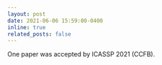 ```yaml
---
layout: post
date: 2021-06-06 15:59:00-0400
inline: true
related_posts: false
---
```


One paper was accepted by ICASSP 2021 (CCFB).